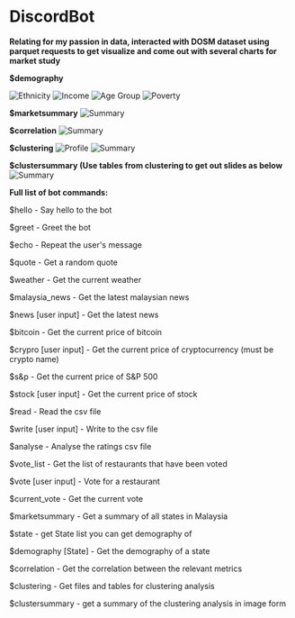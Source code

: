 # DiscordBot

**Relating for my passion in data, interacted with DOSM dataset using parquet requests to get visualize and come out with several charts for market study**

**$demography <State>**

![Ethnicity](/images/ethicity_group.png)
![Income](/images/incomevsexpenditure.png)
![Age Group](/images/age_group.png)
![Poverty](/images/poverty.png)

**$marketsummary**
![Summary](/images/summary.png)

**$correlation**
![Summary](/images/correlation.png)

**$clustering**
![Profile](/images/cluster_profiles.png)
![Summary](/images/cluster_summary.png)

**$clustersummary  (Use tables from clustering to get out slides as below**
![Summary](/images/cluster_summary.png)

**Full list of bot commands:**

$hello - Say hello to the bot

$greet - Greet the bot

$echo - Repeat the user's message

$quote - Get a random quote

$weather - Get the current weather

$malaysia_news - Get the latest malaysian news

$news [user input] - Get the latest news

$bitcoin - Get the current price of bitcoin

$crypro [user input] - Get the current price of cryptocurrency (must be crypto name)

$s&p - Get the current price of S&P 500

$stock [user input] - Get the current price of stock

$read - Read the csv file

$write [user input] - Write to the csv file

$analyse - Analyse the ratings csv file

$vote_list - Get the list of restaurants that have been voted

$vote [user input] - Vote for a restaurant

$current_vote - Get the current vote

$marketsummary - Get a summary of all states in Malaysia

$state - get State list you can get demography of

$demography [State] - Get the demography of a state

$correlation - Get the correlation between the relevant metrics

$clustering - Get files and tables for clustering analysis

$clustersummary - get a summary of the clustering analysis in image form





